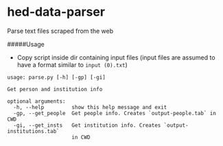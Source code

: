 # hed-data-parser
Parse text files scraped from the web

#####Usage


 * Copy script inside dir containing input files (input files are assumed to have a format similar to `input (0).txt`)

```
usage: parse.py [-h] [-gp] [-gi]

Get person and institution info

optional arguments:
  -h, --help         show this help message and exit
  -gp, --get_people  Get people info. Creates `output-people.tab` in CWD
  -gi, --get_insts   Get institution info. Creates `output-institutions.tab`
                     in CWD
```

